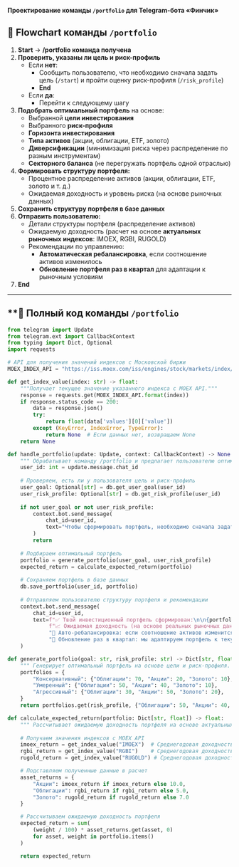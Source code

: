 **Проектирование команды `/portfolio` для Telegram-бота «Финчик»**

## **📌 Flowchart команды `/portfolio`**

1. **Start** → **/portfolio команда получена**
2. **Проверить, указаны ли цель и риск-профиль**
    - Если **нет**:
        - Сообщить пользователю, что необходимо сначала задать цель (`/start`) и пройти оценку риск-профиля (`/risk_profile`)
        - **End**
    - Если **да**:
        - Перейти к следующему шагу
3. **Подобрать оптимальный портфель** на основе:
    - Выбранной **цели инвестирования**
    - Выбранного **риск-профиля**
    - **Горизонта инвестирования**
    - **Типа активов** (акции, облигации, ETF, золото)
    - **Диверсификации** (минимизация риска через распределение по разным инструментам)
    - **Секторного баланса** (не перегружать портфель одной отраслью)
4. **Формировать структуру портфеля:**
    - Процентное распределение активов (акции, облигации, ETF, золото и т. д.)
    - Ожидаемая доходность и уровень риска (на основе рыночных данных)
5. **Сохранить структуру портфеля в базе данных**
6. **Отправить пользователю:**
    - Детали структуры портфеля (распределение активов)
    - Ожидаемую доходность (расчет на основе **актуальных рыночных индексов**: IMOEX, RGBI, RUGOLD)
    - Рекомендации по управлению:
        - **Автоматическая ребалансировка**, если соотношение активов изменилось
        - **Обновление портфеля раз в квартал** для адаптации к рыночным условиям
7. **End**

---

## **📌 Полный код команды `/portfolio`

```python
from telegram import Update
from telegram.ext import CallbackContext
from typing import Dict, Optional
import requests

# API для получения значений индексов с Московской биржи
MOEX_INDEX_API = "https://iss.moex.com/iss/engines/stock/markets/index/indices/{}/values.json"

def get_index_value(index: str) -> float:
    """Получает текущее значение указанного индекса с MOEX API."""
    response = requests.get(MOEX_INDEX_API.format(index))
    if response.status_code == 200:
        data = response.json()
        try:
            return float(data['values'][0]['value'])
        except (KeyError, IndexError, TypeError):
            return None  # Если данных нет, возвращаем None
    return None

def handle_portfolio(update: Update, context: CallbackContext) -> None:
    """ Обрабатывает команду /portfolio и предлагает пользователю оптимальный портфель. """
    user_id: int = update.message.chat_id
    
    # Проверяем, есть ли у пользователя цель и риск-профиль
    user_goal: Optional[str] = db.get_user_goal(user_id)
    user_risk_profile: Optional[str] = db.get_risk_profile(user_id)
    
    if not user_goal or not user_risk_profile:
        context.bot.send_message(
            chat_id=user_id,
            text="Чтобы сформировать портфель, необходимо сначала задать цель (/start) и пройти тест на риск-профиль (/risk_profile)."
        )
        return
    
    # Подбираем оптимальный портфель
    portfolio = generate_portfolio(user_goal, user_risk_profile)
    expected_return = calculate_expected_return(portfolio)
    
    # Сохраняем портфель в базе данных
    db.save_portfolio(user_id, portfolio)
    
    # Отправляем пользователю структуру портфеля и рекомендации
    context.bot.send_message(
        chat_id=user_id,
        text=f"✅ Твой инвестиционный портфель сформирован:\n\n{portfolio_to_text(portfolio)}\n\n"
             f"📈 Ожидаемая доходность (на основе реальных рыночных данных): {expected_return:.2f}% в год\n\n"
             "🔄 Авто-ребалансировка: если соотношение активов изменится, мы подскажем, как его восстановить.\n"
             "📅 Обновление раз в квартал: мы адаптируем портфель к текущей рыночной ситуации."
    )

def generate_portfolio(goal: str, risk_profile: str) -> Dict[str, float]:
    """ Генерирует оптимальный портфель на основе цели и риск-профиля. """
    portfolios = {
        "Консервативный": {"Облигации": 70, "Акции": 20, "Золото": 10},
        "Умеренный": {"Облигации": 50, "Акции": 40, "Золото": 10},
        "Агрессивный": {"Облигации": 30, "Акции": 50, "Золото": 20},
    }
    return portfolios.get(risk_profile, {"Облигации": 50, "Акции": 40, "Золото": 10})

def calculate_expected_return(portfolio: Dict[str, float]) -> float:
    """ Рассчитывает ожидаемую доходность портфеля на основе актуальных индексов. """
    
    # Получаем значения индексов с MOEX API
    imoex_return = get_index_value("IMOEX")  # Среднегодовая доходность акций
    rgbi_return = get_index_value("RGBI")    # Среднегодовая доходность облигаций
    rugold_return = get_index_value("RUGOLD") # Среднегодовая доходность золота

    # Подставляем полученные данные в расчет
    asset_returns = {
        "Акции": imoex_return if imoex_return else 10.0,
        "Облигации": rgbi_return if rgbi_return else 5.0,
        "Золото": rugold_return if rugold_return else 7.0
    }

    # Рассчитываем ожидаемую доходность портфеля
    expected_return = sum(
        (weight / 100) * asset_returns.get(asset, 0)
        for asset, weight in portfolio.items()
    )

    return expected_return
```